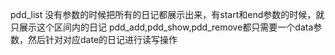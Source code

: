 pdd_list 没有参数的时候把所有的日记都展示出来，有start和end参数的时候，就只展示这个区间内的日记
pdd_add,pdd_show,pdd_remove都只需要一个data参数，然后针对对应date的日记进行读写操作